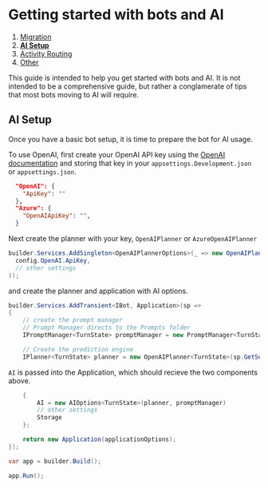 # Getting started with bots and AI

1. [Migration](./00.MIGRATION.md)
2. [**AI Setup**](./01.AI-SETUP.md)
3. [Activity Routing](./02.ACTIVITY-ROUTING.md)
4. [Other](../OTHER/README.md)

This guide is intended to help you get started with bots and AI. It is not intended to be a comprehensive guide, but rather a conglamerate of tips that most bots moving to AI will require.

## AI Setup

Once you have a basic bot setup, it is time to prepare the bot for AI usage.

To use OpenAI, first create your OpenAI API key using the [OpenAI documentation](https://platform.openai.com/) and storing that key in your `appsettings.Development.json` or `appsettings.json`.

```json
  "OpenAI": {
    "ApiKey": ""
  },
  "Azure": {
    "OpenAIApiKey": "",
  }
```

Next create the planner with your key, `OpenAIPlanner` or `AzureOpenAIPlanner`

```c#
builder.Services.AddSingleton<OpenAIPlannerOptions>(_ => new OpenAIPlannerOptions(
  config.OpenAI.ApiKey,
  // other settings
));

```

and create the planner and application with AI options.

```c#
builder.Services.AddTransient<IBot, Application>(sp =>
{
    // create the prompt manager
    // Prompt Manager directs to the Prompts folder
    IPromptManager<TurnState> promptManager = new PromptManager<TurnState>("./Prompts");

    // Create the prediction engine
    IPlanner<TurnState> planner = new OpenAIPlanner<TurnState>(sp.GetService<OpenAIPlannerOptions>()!);

```

`AI` is passed into the Application, which should recieve the two components above.

```c#
    {
        AI = new AIOptions<TurnState>(planner, promptManager)
        // other settings
        Storage
    };

    return new Application(applicationOptions);
});

var app = builder.Build();

app.Run();

```
